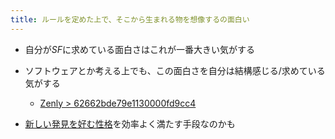 ```yaml
---
title: ルールを定めた上で、そこから生まれる物を想像するの面白い
---
```


* 自分が*SF*に求めている面白さはこれが一番大きい気がする

* ソフトウェアとか考える上でも、この面白さを自分は結構感じる/求めている気がする
  
  * [Zenly > 62662bde79e1130000fd9cc4](Zenly.md#62662bde79e1130000fd9cc4)
* [新しい発見を好む性格](%E6%96%B0%E3%81%97%E3%81%84%E7%99%BA%E8%A6%8B%E3%82%92%E5%A5%BD%E3%82%80%E6%80%A7%E6%A0%BC.md)を効率よく満たす手段なのかも
